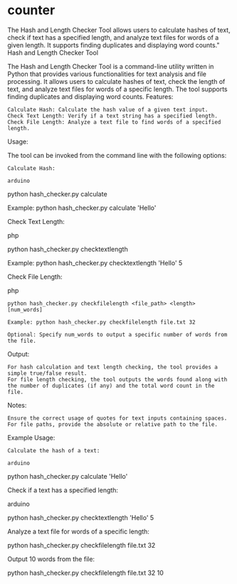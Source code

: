 # counter
The Hash and Length Checker Tool allows users to calculate hashes of text, check if text has a specified length, and analyze text files for words of a given length. It supports finding duplicates and displaying word counts."
Hash and Length Checker Tool

The Hash and Length Checker Tool is a command-line utility written in Python that provides various functionalities for text analysis and file processing. It allows users to calculate hashes of text, check the length of text, and analyze text files for words of a specific length. The tool supports finding duplicates and displaying word counts.
Features:

    Calculate Hash: Calculate the hash value of a given text input.
    Check Text Length: Verify if a text string has a specified length.
    Check File Length: Analyze a text file to find words of a specified length.

Usage:

The tool can be invoked from the command line with the following options:

    Calculate Hash:

    arduino

python hash_checker.py calculate <text>

Example: python hash_checker.py calculate 'Hello'

Check Text Length:

php

python hash_checker.py checktextlength <text> <length>

Example: python hash_checker.py checktextlength 'Hello' 5

Check File Length:

php

    python hash_checker.py checkfilelength <file_path> <length> [num_words]

    Example: python hash_checker.py checkfilelength file.txt 32

    Optional: Specify num_words to output a specific number of words from the file.

Output:

    For hash calculation and text length checking, the tool provides a simple true/false result.
    For file length checking, the tool outputs the words found along with the number of duplicates (if any) and the total word count in the file.

Notes:

    Ensure the correct usage of quotes for text inputs containing spaces.
    For file paths, provide the absolute or relative path to the file.

Example Usage:

    Calculate the hash of a text:

    arduino

python hash_checker.py calculate 'Hello'

Check if a text has a specified length:

arduino

python hash_checker.py checktextlength 'Hello' 5

Analyze a text file for words of a specific length:

python hash_checker.py checkfilelength file.txt 32

Output 10 words from the file:

python hash_checker.py checkfilelength file.txt 32 10
